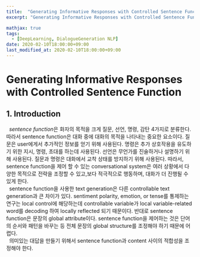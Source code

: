 ```yaml
---
title:  "Generating Informative Responses with Controlled Sentence Function 논문 리뷰"
excerpt: "Generating Informative Responses with Controlled Sentence Function 논문 리뷰"

mathjax: true
tags:
  - [DeepLearning, DialogueGeneration NLP]
date: 2020-02-10T18:00:00+09:00
last_modified_at: 2020-02-10T18:00:00+09:00
---
```


# Generating Informative Responses with Controlled Sentence Function

## 1. Introduction
&nbsp;&nbsp;*sentence function*은 화자의 목적을 크게 질문, 선언, 명령, 감탄 4가지로 분류한다. 
따라서 sentence function은 대화 중에 대화의 목적을 나타내는 중요한 요소이다. 
질문은 user에게서 추가적인 정보를 얻기 위해 사용된다. 
명령은 추가 상호작용을 유도하기 위한 지시, 명령, 초대를 하는데 사용된다. 
선언은 무언가를 진술하거나 설명하기 위해 사용된다. 
질문과 명령은 대화에서 교착 상태를 방지하기 위해 사용된다. 
따라서, sentence function을 제어 할 수 있는 conversational system은 여러 상황에서 다양한 목적으로 전략을 조정할 수 있고,보다 적극적으로 행동하며, 대화가 더 진행될 수 있게 한다.  
&nbsp;&nbsp;sentence function을 사용한 text generation은 다른 controllable text generation과 큰 차이가 있다. 
sentiment polarity, emotion, or tense를 통제하는 연구는 local control에 해당하는데 controllable variable가 local variable-related word를 decoding 하여 locally reflected 되기 때문이다. 
반대로 sentence function은 문장의 global attribute이다.
sentence function을 제어하는 것은 단어의 순서와 패턴을 바꾸는 등 전체 문장의 global structure를 조정해야 하기 때문에 어렵다.  
&nbsp;&nbsp;의미있는 대답을 만들기 위해서 sentence function과 content 사이의 적합성을 조정해야 한다. 
